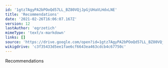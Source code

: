 ```yaml
---
id: '1gtz7AgyPA2bPOoQd57LL_BZ80VQjJpGjUHaVLHdxLNE'
title: 'Recommendations'
date: '2021-02-26T16:06:07.167Z'
version: 12
lastAuthor: 'egrzetich'
mimeType: 'text/x-markdown'
links: []
source: 'https://drive.google.com/open?id=1gtz7AgyPA2bPOoQd57LL_BZ80VQjJpGjUHaVLHdxLNE'
wikigdrive: 'c3f35433d5ee1fae6cf6643ea463cdcb4c67750c'
---
```

Recommendations
